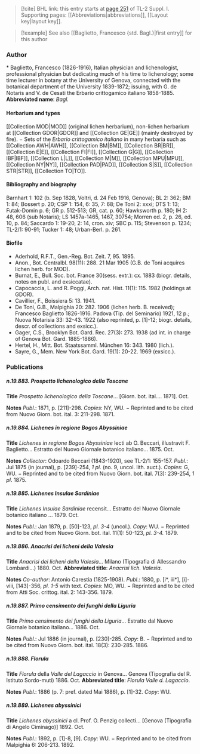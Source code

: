 > [!cite] BHL link: this entry starts at [page 251](https://www.biodiversitylibrary.org/page/33264978) of TL-2 Suppl. I.
> Supporting pages: [[Abbreviations|abbreviations]], [[Layout key|layout key]].

> [!example] See also [[Baglietto, Francesco {std. Bagl.}|first entry]] for this author

### Author

\* Baglietto, Francesco (1826-1916), Italian physician and lichenologist, professional physician but dedicating much of his time to lichenology; some time lecturer in botany at the University of Genova, connected with the botanical department of the University 1839-1872; issuing, with G. de Notaris and V. de Cesati the Erbario crittogamico italiano 1858-1885. 
**Abbreviated name**: *Bagl.*

#### Herbarium and types

[[Collection MOD|MOD]] (original lichen herbarium), non-lichen herbarium at [[Collection GDOR|GDOR]] and [[Collection GE|GE]] (mainly destroyed by fire). − Sets of the *Erbario crittogamico italiano* in many herbaria such as [[Collection AWH|AWH]], [[Collection BM|BM]], [[Collection BR|BR]], [[Collection E|E]], [[Collection FI|FI]], [[Collection G|G]], [[Collection IBF|IBF]], [[Collection L|L]], [[Collection M|M]], [[Collection MPU|MPU]], [[Collection NY|NY]], [[Collection PAD|PAD]], [[Collection S|S]], [[Collection STR|STR]], [[Collection TO|TO]].

#### Bibliography and biography

Barnhart 1: 102 (b. Sep 1828, Voltri, d. 24 Feb 1916, Genova); BL 2: 362; BM 1: 84; Bossert p. 20; CSP 1: 154, 6: 35, 7: 68; De Toni 2: xxxi; DTS 1: 13; Futak-Domin p. 6; GR p. 512-513; GR, cat. p. 60; Hawksworth p. 180; IH 2: 48, 606 (sub Notaris); LS 1457a-1465, 1467, 30754; Morren ed. 2, p. 26, ed. 10, p. 84; Saccardo 1: 19-20, 2: 14, cron. xiv; SBC p. 115; Stevenson p. 1234; TL-2/1: 90-91; Tucker 1: 48; Urban-Berl. p. 261.

#### Biofile

- Aderhold, R.F.T., Gen.-Reg. Bot. Zeit. 7, 95. 1895.
- Anon., Bot. Centralbl. 98(11): 288. 21 Mar 1905 (G.B. de Toni acquires lichen herb. for MOD).
- Burnat, E., Bull. Soc. bot. France 30(sess. extr.): cx. 1883 (biogr. details, notes on publ. and exsiccatae).
- Capocaccia, L. and R. Poggi, Arch. nat. Hist. 11(1): 115. 1982 (holdings at GDOR).
- Cavillier, F., Boissiera 5: 13. 1941.
- De Toni, G.B., Malpighia 20: 282. 1906 (lichen herb. B. received); Francesco Baglietto 1826-1916. Padova (Tip. del Seminario) 1921, 12 p.; Nuova Notarisia 33: 32-43. 1922 (also reprinted, p. \[1\]-12; biogr. details, descr. of collections and exsicc.).
- Gager, C.S., Brooklyn Bot. Gard. Rec. 27(3): 273. 1938 (ad int. in charge of Genova Bot. Gard. 1885-1886).
- Hertel, H., Mitt. Bot. Staatssamml. München 16: 343. 1980 (lich.).
- Sayre, G., Mem. New York Bot. Gard. 19(1): 20-22. 1969 (exsicc.).

### Publications

##### n.19.883. Prospetto lichenologico della Toscane

**Title**
*Prospetto lichenologico della Toscane*... \[Giorn. bot. ital.... 1871\]. Oct.

**Notes**
*Publ*.: 1871, p. \[211\]-298. *Copies*: NY, WU. − Reprinted and to be cited from Nuovo Giorn.
bot. ital. 3: 211-298. 1871.

##### n.19.884. Lichenes in regione Bogos Abyssiniae

**Title**
*Lichenes in regione Bogos Abyssiniae* lecti ab O. Beccari, illustravit F. Baglietto... Estratto del Nuovo Giornale botanico italiano... 1875. Oct.

**Notes**
*Collector*: Odoardo Beccari (1843-1920), see TL-2/1: 155-157.
*Publ*.: Jul 1875 (in journal), p. \[239\]-254, *1 pl*. (no. 9, uncol. lith. auct.). *Copies*: G, WU. − Reprinted and to be cited from Nuovo Giorn. bot. ital. 7(3): 239-254, *1 pl*. 1875.

##### n.19.885. Lichenes Insulae Sardiniae

**Title**
*Lichenes Insulae Sardiniae* recensit... Estratto del Nuovo Giornale botanico italiano ... 1879. Oct.

**Notes**
*Publ*.: Jan 1879, p. \[50\]-123, *pl. 3-4* (uncol.). *Copy*: WU. − Reprinted and to be cited from Nuovo Giorn. bot. ital. 11(1): 50-123, *pl. 3-4.* 1879.

##### n.19.886. Anacrisi dei licheni della Valesia

**Title**
*Anacrisi dei licheni della Valesia*... Milano (Tipografia di Allessandro Lombardi...) 1880. Oct.
**Abbreviated title**: *Anacrisi lich. Valesia*.

**Notes**
*Co-author*: Antonio Carestia (1825-1908).
*Publ*.: 1880, p. \[i\*, iii\*\], \[i\]-viii, \[143\]-356, *pl. 1-5* with text. *Copies*: MO, WU. − Reprinted and to be cited from Atti Soc. crittog. ital. 2: 143-356. 1879.

##### n.19.887. Primo censimento dei funghi della Liguria

**Title**
*Primo censimento dei funghi della Liguria*... Estratto dal Nuovo Giornale botanico italiano... 1886. Oct.

**Notes**
*Publ*.: Jul 1886 (in journal), p. \[230\]-285. *Copy*: B. − Reprinted and to be cited from Nuovo Giorn. bot. ital. 18(3): 230-285. 1886.

##### n.19.888. Florula

**Title**
*Florula* della *Valle del Lagaccio* in Genova... Genova (Tipografia del R. Istituto Sordo-muti) 1886. Oct.
**Abbreviated title**: *Florula Valle d. Lagaccio*.

**Notes**
*Publ*.: 1886 (p. 7: pref. dated Mai 1886), p. \[1\]-32. *Copy*: WU.

##### n.19.889. Lichenes abyssinici

**Title**
*Lichenes abyssinici* a cl. Prof. O. Penzig collecti... \[Genova (Tipografia di Angelo Ciminago)\] 1892. Oct.

**Notes**
*Publ*.: 1892, p. \[1\]-8, \[9\]. *Copy*: WU. − Reprinted and to be cited from Malpighia 6: 206-213. 1892.

